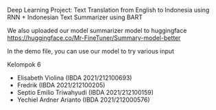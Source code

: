 Deep Learning Project: Text Translation from English to Indonesia using RNN + Indonesian Text Summarizer using BART

We also uploaded our model summarizer model to huggingface
https://huggingface.co/Mr-FineTuner/Summary-model-better

In the demo file, you can use our model to try various input 

Kelompok 6
- Elisabeth Violina (IBDA 2021/212100693)
- Fredrik (IBDA 2021/212100205)
- Septio Emilio Triwahyudi (IBDA 2021/212100159)
- Yechiel Ardner Arianto (IBDA 2021/212000576)
